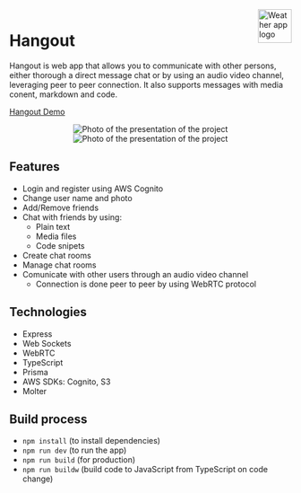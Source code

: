 <a href="#">
    <img src="https://i.postimg.cc/Bv6Cnp9z/group.png" alt="Weather app logo" align="right" height="60" />
</a>

# Hangout

Hangout is web app that allows you to communicate with other persons, either thorough a direct message chat or by using an audio video channel, leveraging peer to peer connection. It also supports messages with media conent, markdown and code.

<a href="https://www.youtube.com/watch?v=HNb0TTiL960">Hangout Demo</a>

<p align="center">
  <img src="https://i.postimg.cc/Y0rTqW3C/image-mare.png" alt="Photo of the presentation of the project"/>
  <img src="https://i.postimg.cc/xTFBnqb9/imageaudiovideo.png" alt="Photo of the presentation of the project"/>
</p>

## Features

- Login and register using AWS Cognito
- Change user name and photo
- Add/Remove friends
- Chat with friends by using:
    - Plain text
    - Media files
    - Code snipets
- Create chat rooms
- Manage chat rooms
- Comunicate with other users through an audio video channel
    - Connection is done peer to peer by using WebRTC protocol

## Technologies

- Express
- Web Sockets
- WebRTC
- TypeScript
- Prisma
- AWS SDKs: Cognito, S3
- Molter

## Build process

- `npm install` (to install dependencies)
- `npm run dev` (to run the app)
- `npm run build` (for production)
- `npm run buildw` (build code to JavaScript from TypeScript on code change)
